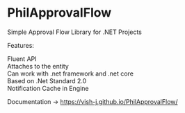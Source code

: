 # PhilApprovalFlow
Simple Approval Flow Library for .NET Projects

Features:

Fluent API\
Attaches to the entity\
Can work with .net framework and .net core\
Based on .Net Standard 2.0\
Notification Cache in Engine

Documentation -> https://vish-j.github.io/PhilApprovalFlow/
